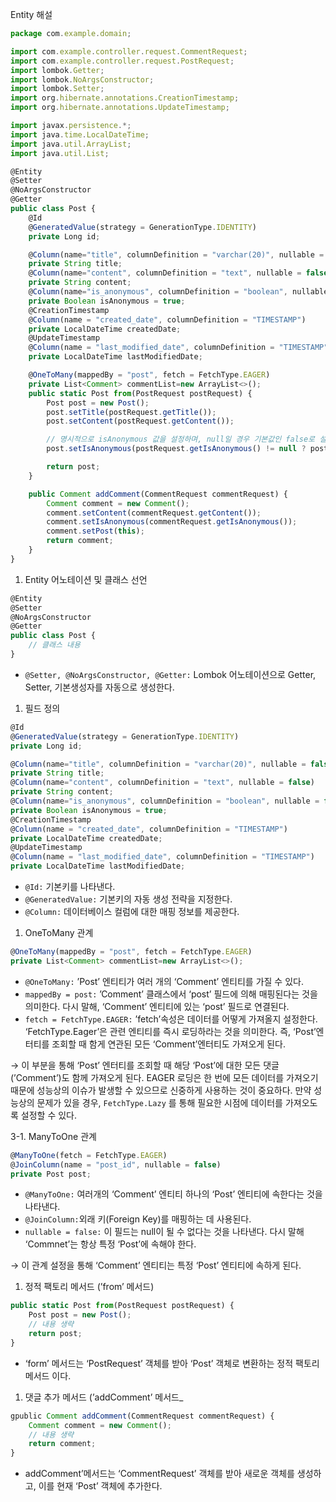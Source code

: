 Entity 해설
```jsx
package com.example.domain;

import com.example.controller.request.CommentRequest;
import com.example.controller.request.PostRequest;
import lombok.Getter;
import lombok.NoArgsConstructor;
import lombok.Setter;
import org.hibernate.annotations.CreationTimestamp;
import org.hibernate.annotations.UpdateTimestamp;

import javax.persistence.*;
import java.time.LocalDateTime;
import java.util.ArrayList;
import java.util.List;

@Entity
@Setter
@NoArgsConstructor
@Getter
public class Post {
    @Id
    @GeneratedValue(strategy = GenerationType.IDENTITY)
    private Long id;

    @Column(name="title", columnDefinition = "varchar(20)", nullable = false)
    private String title;
    @Column(name="content", columnDefinition = "text", nullable = false)
    private String content;
    @Column(name="is_anonymous", columnDefinition = "boolean", nullable = false)
    private Boolean isAnonymous = true;
    @CreationTimestamp
    @Column(name = "created_date", columnDefinition = "TIMESTAMP")
    private LocalDateTime createdDate;
    @UpdateTimestamp
    @Column(name = "last_modified_date", columnDefinition = "TIMESTAMP")
    private LocalDateTime lastModifiedDate;

    @OneToMany(mappedBy = "post", fetch = FetchType.EAGER)
    private List<Comment> commentList=new ArrayList<>();
    public static Post from(PostRequest postRequest) {
        Post post = new Post();
        post.setTitle(postRequest.getTitle());
        post.setContent(postRequest.getContent());

        // 명시적으로 isAnonymous 값을 설정하며, null일 경우 기본값인 false로 설정합니다.
        post.setIsAnonymous(postRequest.getIsAnonymous() != null ? postRequest.getIsAnonymous() : false);

        return post;
    }

    public Comment addComment(CommentRequest commentRequest) {
        Comment comment = new Comment();
        comment.setContent(commentRequest.getContent());
        comment.setIsAnonymous(commentRequest.getIsAnonymous());
        comment.setPost(this);
        return comment;
    }
}
```

1. Entity 어노테이션 및 클래스 선언

```jsx
@Entity
@Setter
@NoArgsConstructor
@Getter
public class Post {
    // 클래스 내용
}
```

- `@Setter, @NoArgsConstructor, @Getter:` Lombok 어노테이션으로 Getter, Setter, 기본생성자를 자동으로 생성한다.

1. 필드 정의

```jsx
@Id
@GeneratedValue(strategy = GenerationType.IDENTITY)
private Long id;

@Column(name="title", columnDefinition = "varchar(20)", nullable = false)
private String title;
@Column(name="content", columnDefinition = "text", nullable = false)
private String content;
@Column(name="is_anonymous", columnDefinition = "boolean", nullable = false)
private Boolean isAnonymous = true;
@CreationTimestamp
@Column(name = "created_date", columnDefinition = "TIMESTAMP")
private LocalDateTime createdDate;
@UpdateTimestamp
@Column(name = "last_modified_date", columnDefinition = "TIMESTAMP")
private LocalDateTime lastModifiedDate;
```

- `@Id:` 기본키를 나타낸다.
- `@GeneratedValue:` 기본키의 자동 생성 전략을 지정한다.
- `@Column:` 데이터베이스 컬럼에 대한 매핑 정보를 제공한다.

1. OneToMany 관계

```jsx
@OneToMany(mappedBy = "post", fetch = FetchType.EAGER)
private List<Comment> commentList=new ArrayList<>();
```

- `@OneToMany:` ’Post’ 엔티티가 여러 개의 ‘Comment’ 엔티티를 가질 수 있다.
- `mappedBy = post:` ’Comment’ 클래스에서 ‘post’ 필드에 의해 매핑된다는 것을 의미한다. 다시 말해, ‘Comment’ 엔티티에 있는 ‘post’ 필드로 연결된다.
- `fetch = FetchType.EAGER:` ’fetch’속성은 데이터를 어떻게 가져올지 설정한다. ‘FetchType.Eager’은 관련 엔티티를 즉시 로딩하라는 것을 의미한다. 즉, ‘Post’엔터티를 조회할 때 함게 연관된 모든 ‘Comment’엔터티도 가져오게 된다.

→ 이 부분을 통해 ‘Post’ 엔터티를 조회할 때 해당 ‘Post’에 대한 모든 댓글 (’Comment’)도 함께 가져오게 된다. EAGER 로딩은 한 번에 모든 데이터를 가져오기 때문에 성능상의 이슈가 발생할 수 있으므로 신중하게 사용하는 것이 중요하다. 만약 성능상의 문제가 있을 경우, `FetchType.Lazy` 를 통해 필요한 시점에 데이터를 가져오도록 설정할 수 있다.

3-1. ManyToOne 관계

```jsx
@ManyToOne(fetch = FetchType.EAGER)
@JoinColumn(name = "post_id", nullable = false)
private Post post;
```

- `@ManyToOne:` 여러개의 ‘Comment’ 엔티티 하나의 ‘Post’ 엔티티에 속한다는 것을 나타낸다.
- `@JoinColumn:`외래 키(Foreign Key)를 매핑하는 데 사용된다.
- `nullable = false:` 이 필드는 null이 될 수 없다는 것을 나타낸다. 다시 말해 ‘Commnet’는 항상 특정 ‘Post’에 속해야 한다.

→ 이 관계 설정을 통해 ‘Comment’ 엔티티는 특정 ‘Post’ 엔티티에 속하게 된다.

1. 정적 팩토리 메서드 (’from’ 메서드)

```jsx
public static Post from(PostRequest postRequest) {
    Post post = new Post();
    // 내용 생략
    return post;
}
```

- ‘form’ 메서드는 ‘PostRequest’ 객체를 받아 ‘Post’ 객체로 변환하는 정적 팩토리 메서드 이다.

1. 댓글 추가 메서드 (’addComment’ 메서드_

```jsx
gpublic Comment addComment(CommentRequest commentRequest) {
    Comment comment = new Comment();
    // 내용 생략
    return comment;
}
```

- addComment’메서드는 ‘CommentRequest’ 객체를 받아 새로운 객체를 생성하고, 이를 현재 ‘Post’ 객체에 추가한다.
